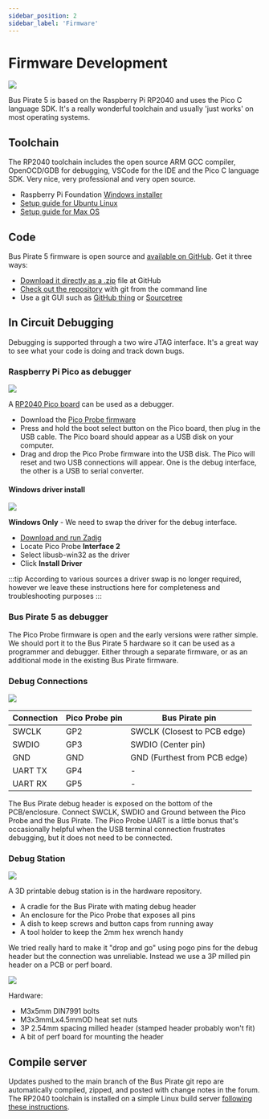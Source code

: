 ```yaml
---
sidebar_position: 2
sidebar_label: 'Firmware'
---
```


# Firmware Development

![](./img/vscode.jpg)

Bus Pirate 5 is based on the Raspberry Pi RP2040 and uses the Pico C language SDK. It's a really wonderful toolchain and usually 'just works' on most operating systems.

## Toolchain

The RP2040 toolchain includes the open source ARM GCC compiler, OpenOCD/GDB for debugging, VSCode for the IDE and the Pico C language SDK. Very nice, very professional and very open source.

- Raspberry Pi Foundation [Windows installer](https://github.com/raspberrypi/Pico-setup-windows/releases/latest/download/Pico-setup-windows-x64-standalone.exe)
- [Setup guide for Ubuntu Linux](https://lindevs.com/set-up-raspberry-pi-Pico-sdk-on-ubuntu)
- [Setup guide for Max OS](https://www.robertthasjohn.com/post/how-to-set-up-the-raspberry-pi-Pico-for-development-on-macos)

## Code

Bus Pirate 5 firmware is open source and [available on GitHub](https://github.com/DangerousPrototypes/BusPirate5-firmware). Get it three ways:
- [Download it directly as a .zip](https://github.com/DangerousPrototypes/BusPirate5-firmware) file at GitHub
- [Check out the repository](https://github.com/DangerousPrototypes/BusPirate5-firmware.git) with git from the command line
- Use a git GUI such as [GitHub thing](https://desktop.github.com/) or [Sourcetree](https://www.sourcetreeapp.com/)

## In Circuit Debugging

Debugging is supported through a two wire JTAG interface. It's a great way to see what your code is doing and track down bugs.

### Raspberry Pi Pico as debugger

![](./img/pico.jpg)

A [RP2040 Pico board](https://www.raspberrypi.com/products/raspberry-pi-Pico/) can be used as a debugger.
- Download the [Pico Probe firmware](https://github.com/raspberrypi/Picoprobe/releases)
- Press and hold the boot select button on the Pico board, then plug in the USB cable. The Pico board should appear as a USB disk on your computer.
- Drag and drop the Pico Probe firmware into the USB disk. The Pico will reset and two USB connections will appear. One is the debug interface, the other is a USB to serial converter.

#### Windows driver install
![](./img/zadig.png)

**Windows Only** - We need to swap the driver for the debug interface.

- [Download and run Zadig](https://zadig.akeo.ie/)
- Locate Pico Probe **Interface 2**
- Select libusb-win32 as the driver
- Click **Install Driver**

:::tip
According to various sources a driver swap is no longer required, however we leave these instructions here for completeness and troubleshooting purposes
:::

### Bus Pirate 5 as debugger

The Pico Probe firmware is open and the early versions were rather simple. We should port it to the Bus Pirate 5 hardware so it can be used as a programmer and debugger. Either through a separate firmware, or as an additional mode in the existing Bus Pirate firmware.


### Debug Connections
![](./img/bp5-debug.jpg)

|Connection|Pico Probe pin|Bus Pirate pin|
|-|-|-|
|SWCLK|GP2|SWCLK (Closest to PCB edge)|
|SWDIO|GP3|SWDIO (Center pin)|
|GND|GND|GND (Furthest from PCB edge)|
|UART TX|GP4|-|
|UART RX|GP5|-|

The Bus Pirate debug header is exposed on the bottom of the PCB/enclosure. Connect SWCLK, SWDIO and Ground between the Pico Probe and the Bus Pirate. The Pico Probe UART is a little bonus that's occasionally helpful when the USB terminal connection frustrates debugging, but it does not need to be connected.

### Debug Station

![](./img/debug-station-2.jpg)

A 3D printable debug station is in the hardware repository.
- A cradle for the Bus Pirate with mating debug header
- An enclosure for the Pico Probe that exposes all pins
- A dish to keep screws and button caps from running away
- A tool holder to keep the 2mm hex wrench handy

We tried really hard to make it "drop and go" using pogo pins for the debug header but the connection was unreliable. Instead we use a 3P milled pin header on a PCB or perf board.

![](./img/debug-station.jpg)

Hardware:
- M3x5mm DIN7991 bolts
- M3x3mmLx4.5mmOD heat set nuts
- 3P 2.54mm spacing milled header (stamped header probably won't fit)
- A bit of perf board for mounting the header

## Compile server

 Updates pushed to the main branch of the Bus Pirate git repo are automatically compiled, zipped, and posted with change notes in the forum. The RP2040 toolchain is installed on a simple Linux build server [following these instructions](https://lindevs.com/set-up-raspberry-pi-Pico-sdk-on-ubuntu).




